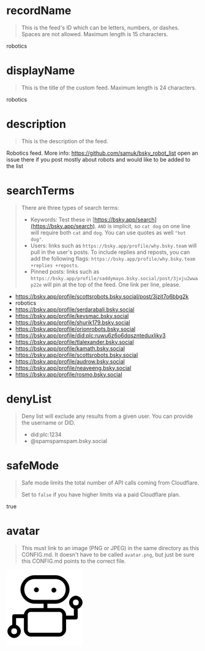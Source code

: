 
# recordName

> This is the feed's ID which can be letters, numbers, or dashes. Spaces are not allowed. Maximum length is 15 characters.

robotics

# displayName

> This is the title of the custom feed. Maximum length is 24 characters.

robotics

# description

> This is the description of the feed.

Robotics feed. More info: https://github.com/samuk/bsky_robot_list open an issue there if you post mostly about robots and would like to be added to the list

# searchTerms

> There are three types of search terms:
>
> - Keywords: Test these in [https://bsky.app/search](https://bsky.app/search). `AND` is implicit, so `cat dog` on one line will require both `cat` and `dog`. You can use quotes as well `"hot dog"`.
> - Users: links such as `https://bsky.app/profile/why.bsky.team` will pull in the user's posts. To include replies and reposts, you can add the following flags: `https://bsky.app/profile/why.bsky.team +replies +reposts`.
> - Pinned posts: links such as `https://bsky.app/profile/saddymayo.bsky.social/post/3jxju2wwap22e` will pin at the top of the feed. One link per line, please.

- https://bsky.app/profile/scottsrobots.bsky.social/post/3jzit7o6bbg2k
- robotics
- https://bsky.app/profile/serdarabali.bsky.social
- https://bsky.app/profile/kevsmac.bsky.social
- https://bsky.app/profile/shurik179.bsky.social
- https://bsky.app/profile/orionrobots.bsky.social
- https://bsky.app/profile/did:plc:ruwu6z6o6dqsznteduxliky3
- https://bsky.app/profile/tlalexander.bsky.social
- https://bsky.app/profile/kamath.bsky.social
- https://bsky.app/profile/scottsrobots.bsky.social
- https://bsky.app/profile/audrow.bsky.social
- https://bsky.app/profile/neaveeng.bsky.social
- https://bsky.app/profile/rosmo.bsky.social
  


# denyList

> Deny list will exclude any results from a given user. You can provide the username or DID.
>
> - did:plc:1234
> - @spamspamspam.bsky.social

# safeMode

> Safe mode limits the total number of API calls coming from Cloudflare.
>
> Set to `false` if you have higher limits via a paid Cloudflare plan.

true

# avatar

> This must link to an image (PNG or JPEG) in the same directory as this CONFIG.md. It doesn't have to be called `avatar.png`, but just be sure this CONFIG.md points to the correct file.

![](avatar.png)

